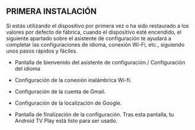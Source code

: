 ## PRIMERA INSTALACIÓN

Si estás utilizando el dispositivo por primera vez o ha sido restaurado a los valores por defecto de fábrica, cuando el dispositivo esté encendido, el siguiente apartado sobre el asistente de configuración te ayudará a completar las configuraciones de idioma, conexión Wi-Fi, etc., siguiendo unos pasos rápidos y fáciles.

* Pantalla de bienvenido del asistente de configuración./ Configuración del idioma 

* Configuración de la conexión inalámbrica Wi-fi.

* Configuración de la cuenta de Gmail.

* Configuración de la localización de Google.

* Pantalla de finalización de la configuración. Tras esta pantalla, tu Android TV Play está listo para ser usado.



